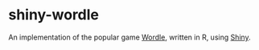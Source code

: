# shiny-wordle

An implementation of the popular game [Wordle](https://www.powerlanguage.co.uk/wordle/), written in R, using [Shiny](https://shiny.rstudio.com/).
